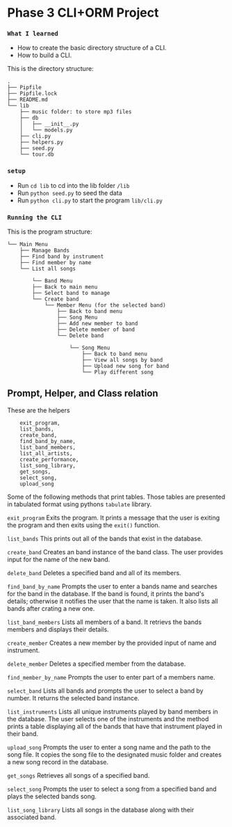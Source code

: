 # Phase 3 CLI+ORM Project 

 ### `What I learned`

- How to create the basic directory structure of a CLI.
- How to build a CLI.

This is the directory structure:

```console
.
├── Pipfile
├── Pipfile.lock
├── README.md
└── lib
    ├── music folder: to store mp3 files 
    ├── db
    │   ├── __init__.py
    │   └── models.py  
    ├── cli.py
    ├── helpers.py
    ├── seed.py
    └── tour.db
```

### `setup`

- Run `cd lib` to cd into the lib folder `/lib` 
- Run `python seed.py` to seed the data
- Run `python cli.py` to start the program  `lib/cli.py` 

### `Running the CLI`

This is the program structure:
```console
└── Main Menu
    ├── Manage Bands
    ├── Find band by instrument
    ├── Find member by name
    └── List all songs    
        
        └── Band Menu
        ├── Back to main menu
        ├── Select band to manage
        └── Create band            
            └── Member Menu (for the selected band)
                ├── Back to band menu
                ├── Song Menu
                ├── Add new member to band
                ├── Delete member of band
                └── Delete band

                    └── Song Menu
                        ├── Back to band menu
                        ├── View all songs by band
                        ├── Upload new song for band
                        └── Play different song
```      

## Prompt, Helper, and Class relation 

These are the helpers

```
    exit_program,
    list_bands,
    create_band, 
    find_band_by_name,
    list_band_members,
    list_all_artists,
    create_performance,
    list_song_library,
    get_songs, 
    select_song,
    upload_song
```

Some of the following methods that print tables. Those tables are presented in tabulated format using pythons `tabulate` library. 

`exit_program` Exits the program. It prints a message that the user is exiting the program and then exits using the `exit()` function.

`list_bands`
This prints out all of the bands that exist in the database. 

`create_band`
Creates an band instance of the band class. The user provides input for the name of the new band.  

`delete_band` 
Deletes a specified band and all of its members.

`find_band_by_name`
Prompts the user to enter a bands name and searches for the band in the database. If the band is found, it prints the band's details; otherwise it notifies the user that the name is taken. It also lists all bands after crating a new one.

`list_band_members`
Lists all members of a band. It retrievs the bands members and displays their details. 

`create_member`
Creates a new member by the provided input of name and instrument.

`delete_member`
Deletes a specified member from the database.

`find_member_by_name`
Prompts the user to enter part of a members name.

`select_band`
Lists all bands and prompts the user to select a band by number. It returns the selected band instance.

`list_instruments`
Lists all unique instruments played by band members in the database. The user selects one of the instruments and the method prints a table displaying all of the bands that have that instrument played in their band.

`upload_song`
Prompts the user to enter a song name and the path to the song file. It copies the song file to the designated music folder and creates a new song record in the database.

`get_songs` 
Retrieves all songs of a specified band.

`select_song`
Prompts the user to select a song from a specified band and plays the selected bands song.

`list_song_library`
Lists all songs in the database along with their associated band.

